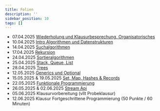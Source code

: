 ```yaml
---
title: Folien
description: ''
sidebar_position: 10
tags: []
---
```


- 07.04.2025
  [Wiederholung und Klausurbesprechung, Organisatorisches](/slides/steffen/java-2/00-recap)
- 10.04.2025
  [Intro Algorithmen und Datenstrukturen](/slides/steffen/java-2/01-intro-dsa)
- 14.04.2025 [Suchalgorithmen](/slides/steffen/java-2/02-search-algo)
- 17.04.2025 [Rekursion](/slides/steffen/java-2/03-iteration-recursion)
- 24.04.2025 [Sortieralgorithmen](/slides/steffen/java-2/04-sort-algo)
- 25.04.2025 [Stack, Queue, List](/slides/steffen/java-2/05-stack-queue-list)
- 28.04.2025 [Trees](/slides/steffen/java-2/06-trees)
- 12.05.2025 [Generics und Optional](/slides/steffen/java-2/07-generics-optional)
- 15.05.2025 & 19.05.2025
  [Set, Map, Hashes & Records](/slides/steffen/java-2/08-sets-maps-hashes-records)
- 22.05.2025
  [Funktionale Programmierung](/slides/steffen/java-2/09-functional-programming)
- 26.05.2025 & 02.06.2025 [Stream Api ](/slides/steffen/java-2/10-stream-api)
- 05.06.2025 Klausurvorbereitung (vllt Probeklausur)
- 12.06.2025 Klausur Fortgeschrittene Programmierung (50 Punkte / 60 Minuten)
